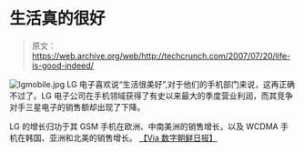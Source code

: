 # 生活真的很好

> 原文：<https://web.archive.org/web/http://techcrunch.com/2007/07/20/life-is-good-indeed/>

![lgmobile.jpg](img/79adb1166c8e85ac584de70427471d32.png) LG 电子喜欢说“生活很美好”,对于他们的手机部门来说，这再正确不过了。LG  电子公司在手机领域获得了有史以来最大的季度营业利润，而其竞争对手三星电子的销售额却出现了下降。

LG 的增长归功于其 GSM 手机在欧洲、中南美洲的销售增长，以及 WCDMA 手机在韩国、亚洲和北美的销售增长。
 [【Via 数字朝鲜日报】](https://web.archive.org/web/20201130115022/http://english.chosun.com/w21data/html/news/200707/200707200028.html)
